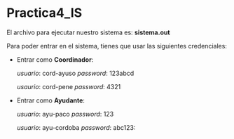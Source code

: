 # Practica4_IS
El archivo para ejecutar nuestro sistema es: **sistema.out** 

Para poder entrar en el sistema, tienes que usar las siguientes credenciales:

- Entrar como **Coordinador**:

  _usuario_: cord-ayuso _password_: 123abcd
  
  _usaurio_: cord-pene _password_: 4321
  
- Entrar como **Ayudante**:

  _usuario_: ayu-paco _password_: 123
  
  _usuario_: ayu-cordoba _password_: abc123: 

